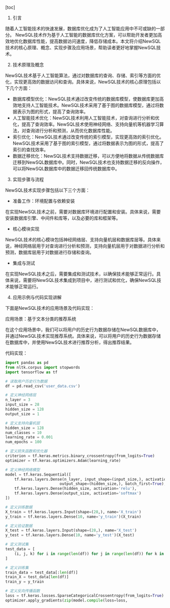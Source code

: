
[toc]                    
                
                
1. 引言

随着人工智能技术的快速发展，数据库优化成为了人工智能应用中不可或缺的一部分。 NewSQL技术作为基于人工智能的数据库优化方案，可以帮助开发者更加高效地优化数据库性能，提高数据访问速度，降低存储成本。本文将介绍NewSQL技术的核心原理、概念、实现步骤及应用场景，帮助读者更好地掌握NewSQL技术。

2. 技术原理及概念

NewSQL技术基于人工智能算法，通过对数据库的查询、存储、索引等方面的优化，实现更高效的数据访问和查询。具体来说，NewSQL技术的核心原理包括以下几个方面：

- 数据库模型优化：NewSQL技术通过改变传统的数据库模型，使数据库更加高效地支持人工智能技术。NewSQL技术采用了基于图的数据库模型，通过将数据表示为图的形式，提高了查询效率。
- 人工智能技术优化：NewSQL技术利用人工智能技术，对查询进行分析和优化，提高了查询效率。NewSQL技术使用神经网络、支持向量机等机器学习算法，对查询进行分析和预测，从而优化数据库性能。
- 索引优化：NewSQL技术通过改变传统的索引模型，实现更高效的索引优化。NewSQL技术采用了基于图的索引模型，通过将数据表示为图的形式，提高了索引的查找效率。
- 数据迁移优化：NewSQL技术支持数据迁移，可以方便地将数据从传统数据库迁移到NewSQL数据库中。同时，NewSQL技术也支持数据迁移的反向操作，可以将NewSQL数据库中的数据迁移回传统数据库中。

3. 实现步骤与流程

NewSQL技术实现步骤包括以下三个方面：

- 准备工作：环境配置与依赖安装

在实现NewSQL技术之前，需要对数据库环境进行配置和安装。具体来说，需要安装数据库引擎、中间件和库等，以及必要的库和框架等。

- 核心模块实现

NewSQL技术的核心模块包括神经网络层、支持向量机层和数据库层等。具体来说，神经网络层用于对查询进行分析和预测，支持向量机层用于对数据进行分析和预测，数据库层用于对数据进行存储和查询。

- 集成与测试

在实现NewSQL技术之后，需要集成和测试技术，以确保技术能够正常运行。具体来说，需要将NewSQL技术集成到项目中，进行测试和优化，确保NewSQL技术能够正常运行。

4. 应用示例与代码实现讲解

下面是NewSQL技术的应用场景及代码实现：

应用场景：基于文本分类的推荐系统

在这个应用场景中，我们可以将用户的历史行为数据存储在NewSQL数据库中，并通过NewSQL技术实现推荐系统。具体来说，可以将用户的历史行为数据存储在数据库中，并使用NewSQL技术进行推荐分析，得出推荐结果。

代码实现：

```python
import pandas as pd
from nltk.corpus import stopwords
import tensorflow as tf

# 读取用户历史行为数据
df = pd.read_csv('user_data.csv')

# 定义神经网络层
n_layer = 3
input_size = 28
hidden_size = 128
output_size = 1

# 定义支持向量机层
hidden_size = 128
num_classes = 10
learning_rate = 0.001
num_epochs = 100

# 定义损失函数和优化器
criterion = tf.keras.metrics.binary_crossentropy(from_logits=True)
optimizer = tf.keras.optimizers.Adam(learning_rate)

# 定义神经网络模型
model = tf.keras.Sequential([
    tf.keras.layers.Dense(n_layer, input_shape=(input_size,), activation='relu',
                        output_shape=(hidden_size,), batch_first=True),
    tf.keras.layers.Dense(hidden_size, activation='relu'),
    tf.keras.layers.Dense(output_size, activation='softmax')
])

# 定义训练数据
X_train = tf.keras.layers.Input(shape=(28,), name='X_train')
y_train = tf.keras.layers.Dense(10, name='y_train')(X_train)

# 定义验证数据
X_test = tf.keras.layers.Input(shape=(28,), name='X_test')
y_test = tf.keras.layers.Dense(10, name='y_test')(X_test)

# 定义测试集
test_data = [
    (i, j, k) for i in range(len(df)) for j in range(len(df)) for k in range(len(df[i])) if df[i][j][k] == 1
]

# 定义训练集
train_data = test_data[:len(df)]
train_X = test_data[len(df)]
train_y = y_train

# 定义反向传播函数
loss = tf.keras.losses.SparseCategoricalCrossentropy(from_logits=True)
optimizer.apply_gradients(zip(model.compile(loss=loss,
```

